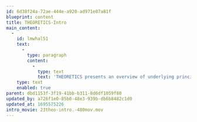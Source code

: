 ```yaml
---
id: 6d38f24a-72ae-444e-a920-ad971e07a81f
blueprint: content
title: THEORETICS-Intro
main_content:
  -
    id: lmwhal51
    text:
      -
        type: paragraph
        content:
          -
            type: text
            text: 'THEORETICS presents an overview of underlying principles gleaned from the complexities in the practices of Didactics, Practics, Poetics, and Toetics, and what they have in common. Although abstract in appearance THEORY de-mystifies the complex by classifying principles in action and demonstrating interrelations.'
    type: text
    enabled: true
parent: dbd1153f-3f19-41bb-b311-8d6df1059f80
updated_by: a726f1e0-85b0-48e3-939b-db6b8482c1d0
updated_at: 1695575226
intro_movie: 23theo-intro.-480mov.mov
---
```

